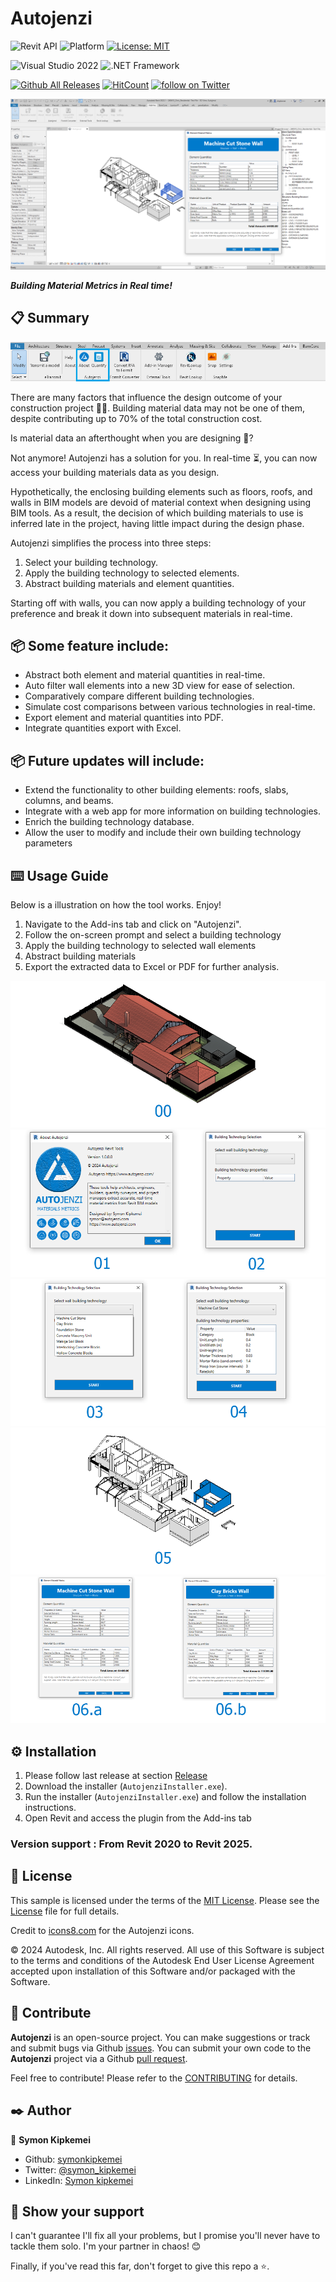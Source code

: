 ﻿
# Autojenzi
![Revit API](https://img.shields.io/badge/Revit%20API%202025-blue.svg) ![Platform](https://img.shields.io/badge/platform-Windows-lightgray.svg) [![License: MIT](https://img.shields.io/badge/License-MIT-yellow.svg)](https://opensource.org/licenses/MIT)


![Visual Studio 2022](https://img.shields.io/badge/Visual_Studio_2022-yellow) ![.NET Framework](https://img.shields.io/badge/.NET_8.0-yellow)


[![Github All Releases](https://img.shields.io/github/downloads/symonkipkemei/Autojenzi/total?color=blue&label=Download)]()
[![HitCount](https://hits.dwyl.com/symonkipkemei/Autojenzi.svg?style=flat-square)](http://hits.dwyl.com/symonkipkemei/Autojenzi)
<a href="https://twitter.com/intent/follow?screen_name=symon_kipkemei">
<img src="https://img.shields.io/twitter/follow/symon_kipkemei?style=social&logo=twitter"
alt="follow on Twitter"></a>


![Sample](src/Addin/Resources/Sample.jpg)

***Building Material Metrics in Real time!***

 
## 📋 Summary

![Ribbon](src/Addin/Resources/Ribbon.png)

There are many factors that influence the design outcome of your construction project 👷‍♂️. Building material data may not be one of them, despite contributing up to 70% of the total construction cost.

Is material data an afterthought when you are designing 🤔?

Not anymore! Autojenzi has a solution for you. In real-time ⏳, you can now access your building materials data as you design.

Hypothetically, the enclosing building elements such as floors, roofs, and walls in BIM models are devoid of material context when designing using BIM tools. As a result, the decision of which building materials to use is inferred late in the project, having little impact during the design phase.

Autojenzi simplifies the process into three steps:

1. Select your building technology.
2. Apply the building technology to selected elements.
3. Abstract building materials and element quantities.


Starting off with walls, you can now apply a building technology of your preference and break it down into subsequent materials in real-time.


## 📦 Some feature include:

- Abstract both element and material quantities in real-time.
- Auto filter wall elements into a new 3D view for ease of selection.
- Comparatively compare different building technologies.
- Simulate cost comparisons between various technologies in real-time.
- Export element and material quantities into PDF.
- Integrate quantities export with Excel.


## 📦 Future updates will include:

- Extend the functionality to other building elements: roofs, slabs, columns, and beams.
- Integrate with a web app for more information on building technologies.
- Enrich the building technology database.
- Allow the user to modify and include their own building technology parameters


 ## ⌨️ Usage Guide

Below is a illustration on how the tool works. Enjoy!
1. Navigate to the Add-ins tab and click on "Autojenzi".
3. Follow the on-screen prompt and select a building technology
4. Apply the building technology to selected wall elements
5. Abstract building materials
6. Export the extracted data to Excel or PDF for further analysis.

![partO](src/Addin/Resources/part0.png)
![partA](src/Addin/Resources/partA.png)
![partB](src/Addin/Resources/partB.png)
![partC](src/Addin/Resources/partC.png)
![partD](src/Addin/Resources/partD.png)



## ⚙️ Installation

1. Please follow last release at section [Release](https://github.com/symonkipkemei/Autojenzi/releases)
2. Download the installer (`AutojenziInstaller.exe`).
3. Run the installer (`AutojenziInstaller.exe`) and follow the installation instructions.
4. Open Revit and access the plugin from the Add-ins tab


### Version support : From Revit 2020 to Revit 2025.


## 📄 License

This sample is licensed under the terms of the [MIT License](http://opensource.org/licenses/MIT). Please see the [License](License.md) file for full details.

Credit to [icons8.com](https://icons8.com) for the Autojenzi icons.

© 2024 Autodesk, Inc.  All rights reserved. All use of this Software is subject to the terms and conditions of the Autodesk End User License Agreement accepted upon installation of this Software and/or packaged with the Software.


## 🍚 Contribute

**Autojenzi** is an open-source project. You can make suggestions or track and submit bugs via Github [issues](https://docs.github.com/en/issues/tracking-your-work-with-issues/creating-an-issue). You can submit your own code to the **Autojenzi** project via a Github [pull request](https://docs.github.com/en/pull-requests/collaborating-with-pull-requests/proposing-changes-to-your-work-with-pull-requests/about-pull-requests).

Feel free to contribute!
Please refer to the [CONTRIBUTING](CONTRIBUTING.md) for details.


## ✒️ Author

👤 **Symon Kipkemei**

- Github: [symonkipkemei](https://github.com/symonkipkemei)
- Twitter: [@symon_kipkemei](https://twitter.com/symon_kipkemei)
- LinkedIn: [Symon kipkemei](https://www.linkedin.com/in/symon-kipkemei/)


## 🙏 Show your support


I can't guarantee I'll fix all your problems, but I promise you'll never have to tackle them solo. 
I'm your partner in chaos! 😊

Finally, if you've read this far, don't forget to give this repo a ⭐️. 


